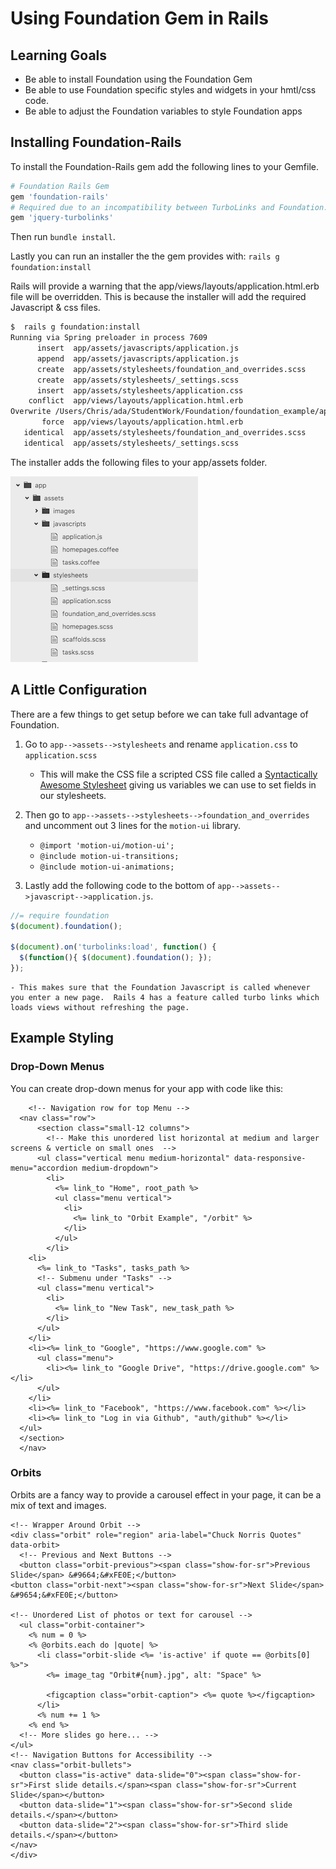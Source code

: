 
# Using Foundation Gem in Rails

## Learning Goals
-  Be able to install Foundation using the Foundation Gem
-  Be able to use Foundation specific styles and widgets in your hmtl/css code.
-  Be able to adjust the Foundation variables to style Foundation apps

## Installing Foundation-Rails

To install the Foundation-Rails gem add the following lines to your Gemfile.

```ruby
# Foundation Rails Gem
gem 'foundation-rails'
# Required due to an incompatibility between TurboLinks and Foundation.
gem 'jquery-turbolinks'
```

Then run `bundle install`.  

Lastly you can run an installer the the gem provides with: `rails g foundation:install`

Rails will provide a warning that the app/views/layouts/application.html.erb file will be overridden.  This is because the installer will add the required Javascript & css files.  

```bash
$  rails g foundation:install
Running via Spring preloader in process 7609
      insert  app/assets/javascripts/application.js
      append  app/assets/javascripts/application.js
      create  app/assets/stylesheets/foundation_and_overrides.scss
      create  app/assets/stylesheets/_settings.scss
      insert  app/assets/stylesheets/application.css
    conflict  app/views/layouts/application.html.erb
Overwrite /Users/Chris/ada/StudentWork/Foundation/foundation_example/app/views/layouts/application.html.erb? (enter "h" for help) [Ynaqdh] Y
       force  app/views/layouts/application.html.erb
   identical  app/assets/stylesheets/foundation_and_overrides.scss
   identical  app/assets/stylesheets/_settings.scss
```

The installer adds the following files to your app/assets folder.  

![foundation files](imgs/foundationfiles.png)


## A Little Configuration

There are a few things to get setup before we can take full advantage of Foundation.  

1.  Go to `app-->assets-->stylesheets` and rename `application.css` to `application.scss`
	- This will make the CSS file a scripted CSS file called a [Syntactically Awesome Stylesheet](http://sass-lang.com/) giving us variables we can use to set fields in our stylesheets.  
1.  Then go to `app-->assets-->stylesheets-->foundation_and_overrides` and uncomment out 3 lines for the `motion-ui` library.
	- `@import 'motion-ui/motion-ui';`
	- `@include motion-ui-transitions;`
	- `@include motion-ui-animations;`

1.  Lastly add the following code to the bottom of `app-->assets-->javascript-->application.js`.
  
```javascript
//= require foundation
$(document).foundation();

$(document).on('turbolinks:load', function() {
  $(function(){ $(document).foundation(); });
});
```
	- This makes sure that the Foundation Javascript is called whenever you enter a new page.  Rails 4 has a feature called turbo links which loads views without refreshing the page.  


## Example Styling

### Drop-Down Menus

You can create drop-down menus for your app with code like this:


```erb
    <!-- Navigation row for top Menu -->
  <nav class="row">
      <section class="small-12 columns">
        <!-- Make this unordered list horizontal at medium and larger screens & verticle on small ones  -->
      <ul class="vertical menu medium-horizontal" data-responsive-menu="accordion medium-dropdown">
        <li>
          <%= link_to "Home", root_path %>
          <ul class="menu vertical">
            <li>
              <%= link_to "Orbit Example", "/orbit" %>
            </li>
          </ul>
        </li>
    <li>
      <%= link_to "Tasks", tasks_path %>
      <!-- Submenu under "Tasks" -->
      <ul class="menu vertical">
        <li>
          <%= link_to "New Task", new_task_path %>
        </li>
      </ul>
    </li>
    <li><%= link_to "Google", "https://www.google.com" %>
      <ul class="menu">
        <li><%= link_to "Google Drive", "https://drive.google.com" %></li>
      </ul>
    </li>
    <li><%= link_to "Facebook", "https://www.facebook.com" %></li>
    <li><%= link_to "Log in via Github", "auth/github" %></li>
  </ul>
  </section>
  </nav>
```

### Orbits

Orbits are a fancy way to provide a carousel effect in your page, it can be a mix of text and images.

```erb
<!-- Wrapper Around Orbit -->
<div class="orbit" role="region" aria-label="Chuck Norris Quotes" data-orbit>
  <!-- Previous and Next Buttons -->
  <button class="orbit-previous"><span class="show-for-sr">Previous Slide</span> &#9664;&#xFE0E;</button>
<button class="orbit-next"><span class="show-for-sr">Next Slide</span> &#9654;&#xFE0E;</button>

<!-- Unordered List of photos or text for carousel -->
  <ul class="orbit-container">
    <% num = 0 %>
    <% @orbits.each do |quote| %>
      <li class="orbit-slide <%= 'is-active' if quote == @orbits[0] %>">
        <%= image_tag "Orbit#{num}.jpg", alt: "Space" %>

        <figcaption class="orbit-caption"> <%= quote %></figcaption>
      </li>
      <% num += 1 %>
    <% end %>
  <!-- More slides go here... -->
</ul>
<!-- Navigation Buttons for Accessibility -->
<nav class="orbit-bullets">
  <button class="is-active" data-slide="0"><span class="show-for-sr">First slide details.</span><span class="show-for-sr">Current Slide</span></button>
  <button data-slide="1"><span class="show-for-sr">Second slide details.</span></button>
  <button data-slide="2"><span class="show-for-sr">Third slide details.</span></button>
</nav>
</div>

```
